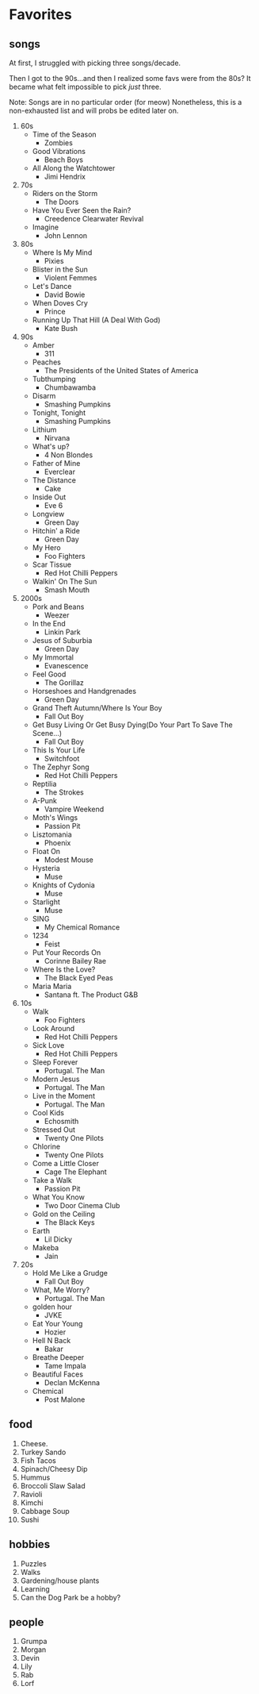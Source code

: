 # Favorites #

## songs ##
At first, I struggled with picking three songs/decade.

Then I got to the 90s...and then I realized some favs were from the 80s?
It became what felt impossible to pick *just* three.

Note: Songs are in no particular order (for meow)
Nonetheless, this is a non-exhausted list and will probs be edited later on.
1. 60s
    - Time of the Season
        - Zombies
    - Good Vibrations
        - Beach Boys
    - All Along the Watchtower
        - Jimi Hendrix
2. 70s
    - Riders on the Storm
        - The Doors
    - Have You Ever Seen the Rain?
        - Creedence Clearwater Revival
    - Imagine
        - John Lennon
3. 80s
    - Where Is My Mind
        - Pixies
    - Blister in the Sun
        - Violent Femmes
    - Let's Dance
        - David Bowie
    - When Doves Cry
        - Prince
    - Running Up That Hill (A Deal With God)
        - Kate Bush
4. 90s
    - Amber
        - 311
    - Peaches
        - The Presidents of the United States of America
    - Tubthumping
        - Chumbawamba
    - Disarm
        - Smashing Pumpkins
    - Tonight, Tonight
        - Smashing Pumpkins
    - Lithium
        - Nirvana
    - What's up?
        - 4 Non Blondes
    - Father of Mine
        - Everclear
    - The Distance
        - Cake
    - Inside Out
        - Eve 6
    - Longview
        - Green Day
    - Hitchin' a Ride
        - Green Day
    - My Hero
        - Foo Fighters
    - Scar Tissue
        - Red Hot Chilli Peppers
    - Walkin' On The Sun
        - Smash Mouth
5. 2000s
    - Pork and Beans
        - Weezer
    - In the End
        - Linkin Park
    - Jesus of Suburbia
        - Green Day
    - My Immortal
        - Evanescence
    - Feel Good
        - The Gorillaz
    - Horseshoes and Handgrenades
        - Green Day
    - Grand Theft Autumn/Where Is Your Boy
        - Fall Out Boy
    - Get Busy Living Or Get Busy Dying(Do Your Part To Save The Scene...)  
        - Fall Out Boy
    - This Is Your Life
        - Switchfoot
    - The Zephyr Song
        - Red Hot Chilli Peppers
    - Reptilia
        - The Strokes
    - A-Punk
        - Vampire Weekend
    - Moth's Wings
        - Passion Pit
    - Lisztomania 
        - Phoenix
    - Float On
        - Modest Mouse
    - Hysteria
        - Muse
    - Knights of Cydonia
        - Muse
    - Starlight
        - Muse
    - SING
        - My Chemical Romance
    - 1234
        - Feist
    - Put Your Records On
        - Corinne Bailey Rae
    - Where Is the Love?
        - The Black Eyed Peas
    - Maria Maria
        - Santana ft. The Product G&B
6. 10s
    - Walk
        - Foo Fighters
    - Look Around
        - Red Hot Chilli Peppers
    - Sick Love
        - Red Hot Chilli Peppers
    - Sleep Forever
        - Portugal. The Man
    - Modern Jesus
        - Portugal. The Man
    - Live in the Moment
        - Portugal. The Man
    - Cool Kids
        - Echosmith
    - Stressed Out
        - Twenty One Pilots
    - Chlorine
        - Twenty One Pilots
    - Come a Little Closer
        - Cage The Elephant
    - Take a Walk
        - Passion Pit
    - What You Know
        - Two Door Cinema Club
    - Gold on the Ceiling
        - The Black Keys
    - Earth
        - Lil Dicky
    - Makeba
        - Jain
7. 20s
    - Hold Me Like a Grudge
        - Fall Out Boy
    - What, Me Worry?
        - Portugal. The Man
    - golden hour
        - JVKE
    - Eat Your Young
        - Hozier
    - Hell N Back
        - Bakar
    - Breathe Deeper
        - Tame Impala
    - Beautiful Faces
        - Declan McKenna
    - Chemical
        - Post Malone
   

## food ##
1. Cheese.
2. Turkey Sando
3. Fish Tacos
4. Spinach/Cheesy Dip
5. Hummus
6. Broccoli Slaw Salad
7. Ravioli
8. Kimchi
9. Cabbage Soup
10. Sushi

## hobbies ##
1. Puzzles
2. Walks
3. Gardening/house plants
4. Learning
5. Can the Dog Park be a hobby?

## people ##
1. Grumpa
2. Morgan
3. Devin
4. Lily
5. Rab
6. Lorf